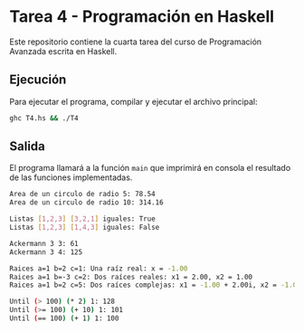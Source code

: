 # Tarea 4 - Programación en Haskell

Este repositorio contiene la cuarta tarea del curso de Programación Avanzada escrita en Haskell.

## Ejecución

Para ejecutar el programa, compilar y ejecutar el archivo principal:

```bash
ghc T4.hs && ./T4
```

## Salida

El programa llamará a la función `main` que imprimirá en consola el resultado de las funciones implementadas.

```bash
Area de un circulo de radio 5: 78.54
Area de un circulo de radio 10: 314.16

Listas [1,2,3] [3,2,1] iguales: True
Listas [1,2,3] [1,4,3] iguales: False

Ackermann 3 3: 61
Ackermann 3 4: 125

Raices a=1 b=2 c=1: Una raíz real: x = -1.00
Raices a=1 b=-3 c=2: Dos raíces reales: x1 = 2.00, x2 = 1.00
Raices a=1 b=2 c=5: Dos raíces complejas: x1 = -1.00 + 2.00i, x2 = -1.00 - 2.00i

Until (> 100) (* 2) 1: 128
Until (>= 100) (+ 10) 1: 101
Until (== 100) (+ 1) 1: 100
```
